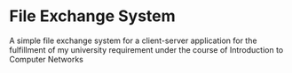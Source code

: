 # File Exchange System
 A simple file exchange system for a client-server application for the fulfillment of my university requirement under the course of Introduction to Computer Networks
